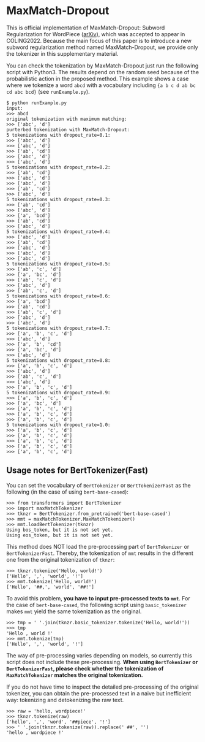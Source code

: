 # MaxMatch-Dropout

This is official implementation of MaxMatch-Dropout: Subword Regularization for WordPiece ([arXiv](https://arxiv.org/abs/2209.04126)), which was accepted to appear in COLING2022.
Because the main focus of this paper is to introduce a new subword regularization method named MaxMatch-Dropout, we provide only the tokenizer in this supplementary material.

You can check the tokenization by MaxMatch-Dropout just run the following script with Python3.
The results depend on the random seed because of the probabilistic action in the proposed method.
This example shows a case where we tokenize a word `abcd` with a vocabulary including `{a b c d ab bc cd abc bcd}` (see `runExample.py`).

```
$ python runExample.py
input:
>>> abcd
original tokenization with maximum matching:
>>> ['abc', 'd']
purterbed tokenization with MaxMatch-Dropout:
5 tokenizations with dropout_rate=0.1:
>>> ['abc', 'd']
>>> ['abc', 'd']
>>> ['ab', 'cd']
>>> ['abc', 'd']
>>> ['abc', 'd']
5 tokenizations with dropout_rate=0.2:
>>> ['ab', 'cd']
>>> ['abc', 'd']
>>> ['abc', 'd']
>>> ['ab', 'cd']
>>> ['abc', 'd']
5 tokenizations with dropout_rate=0.3:
>>> ['ab', 'cd']
>>> ['abc', 'd']
>>> ['a', 'bcd']
>>> ['ab', 'cd']
>>> ['abc', 'd']
5 tokenizations with dropout_rate=0.4:
>>> ['abc', 'd']
>>> ['ab', 'cd']
>>> ['abc', 'd']
>>> ['abc', 'd']
>>> ['abc', 'd']
5 tokenizations with dropout_rate=0.5:
>>> ['ab', 'c', 'd']
>>> ['a', 'bc', 'd']
>>> ['ab', 'c', 'd']
>>> ['abc', 'd']
>>> ['ab', 'c', 'd']
5 tokenizations with dropout_rate=0.6:
>>> ['a', 'bcd']
>>> ['ab', 'cd']
>>> ['ab', 'c', 'd']
>>> ['abc', 'd']
>>> ['abc', 'd']
5 tokenizations with dropout_rate=0.7:
>>> ['a', 'b', 'c', 'd']
>>> ['abc', 'd']
>>> ['a', 'b', 'cd']
>>> ['a', 'bc', 'd']
>>> ['abc', 'd']
5 tokenizations with dropout_rate=0.8:
>>> ['a', 'b', 'c', 'd']
>>> ['abc', 'd']
>>> ['ab', 'c', 'd']
>>> ['abc', 'd']
>>> ['a', 'b', 'c', 'd']
5 tokenizations with dropout_rate=0.9:
>>> ['a', 'b', 'c', 'd']
>>> ['a', 'bc', 'd']
>>> ['a', 'b', 'c', 'd']
>>> ['a', 'b', 'c', 'd']
>>> ['a', 'b', 'c', 'd']
5 tokenizations with dropout_rate=1.0:
>>> ['a', 'b', 'c', 'd']
>>> ['a', 'b', 'c', 'd']
>>> ['a', 'b', 'c', 'd']
>>> ['a', 'b', 'c', 'd']
>>> ['a', 'b', 'c', 'd'] 
```

## Usage notes for BertTokenizer(Fast)

You can set the vocabulary of `BertTokenizer` or `BertTokenizerFast` as the following (in the case of using `bert-base-cased`):

```
>>> from transformers import BertTokenizer
>>> import maxMatchTokenizer
>>> tknzr = BertTokenizer.from_pretrained('bert-base-cased')
>>> mmt = maxMatchTokenizer.MaxMatchTokenizer()
>>> mmt.loadBertTokenizer(tknzr)
Using bos_token, but it is not set yet.
Using eos_token, but it is not set yet.
```

This method does NOT load the pre-processing part of `BertTokenizer` or `BertTokenizerFast`.
Thereby, the tokenization of `mmt` results in the different one from the original tokenization of `tknzr`:

```
>>> tknzr.tokenize('Hello, world!')
['Hello', ',', 'world', '!']
>>> mmt.tokenize('Hello, world!')
['Hello', '##,', 'world', '##!']
```

To avoid this problem, **you have to input pre-processed texts to `mmt`**.
For the case of `bert-base-cased`, the following script using `basic_tokenizer` makes `mmt` yield the same tokenization as the original.

```
>>> tmp = ' '.join(tknzr.basic_tokenizer.tokenize('Hello, world!'))
>>> tmp
'Hello , world !'
>>> mmt.tokenize(tmp)
['Hello', ',', 'world', '!']
```

The way of pre-processing varies depending on models, so currently this script does not include these pre-processing.
**When using `BertTokenizer` or `BertTokenizerFast`, please check whether the tokenization of `MaxMatchTokenizer` matches the original tokenization.**

If you do not have time to inspect the detailed pre-processing of the original tokenizer, you can obtain the pre-processed text in a naive but inefficient way: tokenizing and detokenizing the raw text.

```
>>> raw = 'hello, wordpiece!'
>>> tknzr.tokenize(raw)
['hello', ',', 'word', '##piece', '!']
>>> ' '.join(tknzr.tokenize(raw)).replace(' ##', '')
'hello , wordpiece !'
```
